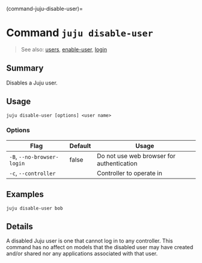 (command-juju-disable-user)=
# Command `juju disable-user`
> See also: [users](#users), [enable-user](#enable-user), [login](#login)

## Summary
Disables a Juju user.

## Usage
```juju disable-user [options] <user name>```

### Options
| Flag | Default | Usage |
| --- | --- | --- |
| `-B`, `--no-browser-login` | false | Do not use web browser for authentication |
| `-c`, `--controller` |  | Controller to operate in |

## Examples

    juju disable-user bob


## Details
A disabled Juju user is one that cannot log in to any controller.
This command has no affect on models that the disabled user may have
created and/or shared nor any applications associated with that user.